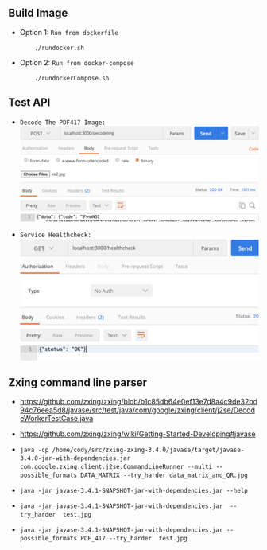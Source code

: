 
## Build Image

* Option 1: `Run from dockerfile`
    ```
        ./rundocker.sh 
    ```
* Option 2: `Run from docker-compose`
    ```
        ./rundockerCompose.sh 
    ```

## Test API
* `Decode The PDF417 Image:` 
![Decode](doc/postManEx_decode.png)

* `Service Healthcheck:` 
![HealthCheck](doc/PostManHealthCheck.png)


## Zxing command line parser
* https://github.com/zxing/zxing/blob/b1c85db64e0ef13e7d8a4c9de32bd94c76eea5d8/javase/src/test/java/com/google/zxing/client/j2se/DecodeWorkerTestCase.java

* https://github.com/zxing/zxing/wiki/Getting-Started-Developing#javase
* `java -cp /home/cody/src/zxing-zxing-3.4.0/javase/target/javase-3.4.0-jar-with-dependencies.jar com.google.zxing.client.j2se.CommandLineRunner --multi --possible_formats DATA_MATRIX --try_harder data_matrix_and_QR.jpg
`
  
* `java -jar javase-3.4.1-SNAPSHOT-jar-with-dependencies.jar --help`
* `java -jar javase-3.4.1-SNAPSHOT-jar-with-dependencies.jar  --try_harder  test.jpg`
* `java -jar javase-3.4.1-SNAPSHOT-jar-with-dependencies.jar --possible_formats PDF_417 --try_harder  test.jpg`

